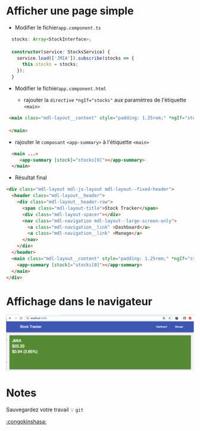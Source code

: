 # Afficher une page simple

* Modifier le fichier`app.component.ts`

```typescript
  stocks: Array<StockInterface>;

  constructor(service: StocksService) {
    service.load(['JMIA']).subscribe(stocks => {
      this.stocks = stocks;
    });
  }
```

* Modifier le fichier`app.component.html`

   - rajouter la `directive` `*ngIf="stocks"` aux paramètres de l'étiquette `<main>` 

```html
 <main class="mdl-layout__content" style="padding: 1.25rem;" *ngIf="stocks">

 </main>
```

   - rajouter le `composant` `<app-summary>` à l'étiquette `<main>` 

```html
  <main ...>
     <app-summary [stock]="stocks[0]"></app-summary>
  </main>
```

* Résultat final

```html
<div class="mdl-layout mdl-js-layout mdl-layout--fixed-header">
  <header class="mdl-layout__header">
    <div class="mdl-layout__header-row">
      <span class="mdl-layout-title">Stock Tracker</span>
      <div class="mdl-layout-spacer"></div>
      <nav class="mdl-navigation mdl-layout--large-screen-only">
        <a class="mdl-navigation__link" >Dashboard</a>
        <a class="mdl-navigation__link" >Manage</a>
      </nav>
    </div>
  </header>
  <main class="mdl-layout__content" style="padding: 1.25rem;" *ngIf="stocks">
    <app-summary [stock]="stocks[0]"></app-summary>
  </main>
</div>
```

# Affichage dans le navigateur

![image](../images/simple.png)

# Notes

Sauvegardez votre travail :bulb: `git`

[:congokinshasa:](../../)

